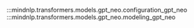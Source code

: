 :::mindnlp.transformers.models.gpt_neo.configuration_gpt_neo
:::mindnlp.transformers.models.gpt_neo.modeling_gpt_neo